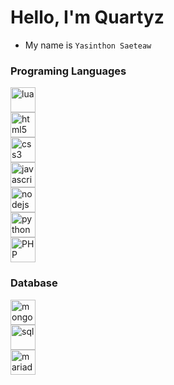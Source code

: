 # Hello, I'm Quartyz

* My name is ```Yasinthon Saeteaw```

### Programing Languages 
<div style="display: grid;">
  <img src="https://skillicons.dev/icons?i=lua" alt="lua" title="lua" width="40" height="40"/>
  <img src="https://skillicons.dev/icons?i=html" alt="html5" title="HTML" width="40" height="40"/>
  <img src="https://skillicons.dev/icons?i=css" alt="css3" title="CSS" width="40" height="40"/>
  <img src="https://skillicons.dev/icons?i=js" alt="javascript" title="JavaScript" width="40" height="40"/> 
  <img src="https://skillicons.dev/icons?i=nodejs" alt="nodejs" title="Node.js" width="40" height="40"/> 
  <img src="https://skillicons.dev/icons?i=py" alt="python" title="Python" width="40" height="40"/>
  <img src="https://skillicons.dev/icons?i=php" alt="PHP" title="PHP" width="40" height="40"/>
</div>

### Database

<div style="display: grid;">
  <img src="https://skillicons.dev/icons?i=mongodb" alt="mongodb" title="mongodb" width="40" height="40"/>
  <img src="https://skillicons.dev/icons?i=sql" alt="sql" title="sql" width="40" height="40"/>
  <img src="https://skillicons.dev/icons?i=mariadb" alt="mariadb" title="mariadb" width="40" height="40"/>
</div>
